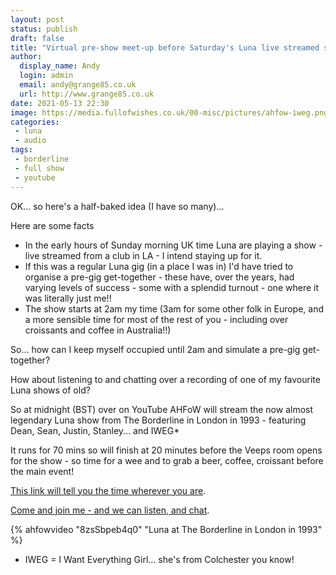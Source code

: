 ```yaml
---
layout: post
status: publish 
draft: false
title: "Virtual pre-show meet-up before Saturday's Luna live streamed show"
author:
  display_name: Andy
  login: admin
  email: andy@grange85.co.uk
  url: http://www.grange85.co.uk
date: 2021-05-13 22:30
image: https://media.fullofwishes.co.uk/00-misc/pictures/ahfow-iweg.png
categories:
 - luna
 - audio
tags:
 - borderline
 - full show
 - youtube
---
```

OK... so here's a half-baked idea (I have so many)...

Here are some facts

* In the early hours of Sunday morning UK time Luna are playing a show - live streamed from a club in LA - I intend staying up for it.
* If this was a regular Luna gig (in a place I was in) I'd have tried to organise a pre-gig get-together - these have, over the years, had varying levels of success - some with a splendid turnout - one where it was literally just me!!
* The show starts at 2am my time (3am for some other folk in Europe, and a more sensible time for most of the rest of you - including over croissants and coffee in Australia!!)

So... how can I keep myself occupied until 2am and simulate a pre-gig get-together?

How about listening to and chatting over a recording of one of my favourite Luna shows of old?

So at midnight (BST) over on YouTube AHFoW will stream the now almost legendary Luna show from The Borderline in London in 1993 - featuring Dean, Sean, Justin, Stanley... and IWEG*

It runs for 70 mins so will finish at 20 minutes before the Veeps room opens for the show - so time for a wee and to grab a beer, coffee, croissant before the main event!

[This link will tell you the time wherever you are](https://www.timeanddate.com/worldclock/fixedtime.html?msg=Luna+listening+party+and+pre-show+meet-up&iso=20210516T00&p1=136&ah=1&am=10).


[Come and join me - and we can listen, and chat](https://www.youtube.com/watch?v=8zsSbpeb4q0).

{% ahfowvideo "8zsSbpeb4q0" "Luna at The Borderline in London in 1993" %}

* IWEG = I Want Everything Girl... she's from Colchester you know!

